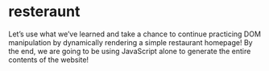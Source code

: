 # resteraunt
Let’s use what we’ve learned and take a chance to continue practicing DOM manipulation by dynamically rendering a simple restaurant homepage! By the end, we are going to be using JavaScript alone to generate the entire contents of the website!

